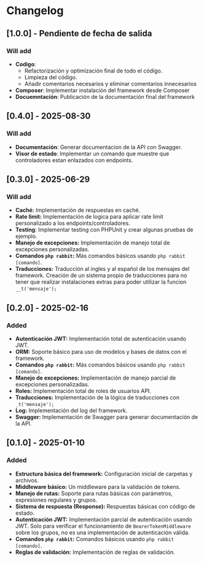 # Changelog
## [1.0.0] - Pendiente de fecha de salida
### Will add
- **Codigo**:
  - Refactorización y optimización final de todo el código.
  - Limpieza del código.
  - Añadir comentarios necesarios y eliminar comentarios innecesarios
- **Composer**: Implementar instalación del framework desde Composer
- **Docuemntación**: Publicación de la documentación final del framework

## [0.4.0] - 2025-08-30
### Will add
- **Documentación**: Generar documentacion de la API con Swagger.
- **Visor de estado**: Implementar un comando que muestre que controladores estan enlazados con endpoints.

## [0.3.0] - 2025-06-29
### Will add
- **Caché:** Implementación de respuestas en caché.
- **Rate limit:** Implementación de logica para aplicar rate limit personalizado a los endpoints/controladores.
- **Testing**: Implementar testing con PHPUnit y crear algunas pruebas de ejemplo.
- **Manejo de excepciones:** Implementación de manejo total de excepciones personalizadas.
- **Comandos `php rabbit`:** Más comandos básicos usando `php rabbit [comando]`.
- **Traducciones:** Traducción al ingles y al español de los mensajes del framework. Creación de un sistema propio de traducciones para no tener que realizar instalaciones extras para poder utilizar la funcion `__t('mensaje');`

## [0.2.0] - 2025-02-16
### Added
- **Autenticación JWT:** Implementación total de autenticación usando JWT.
- **ORM:** Soporte básico para uso de modelos y bases de datos con el framework.
- **Comandos `php rabbit`:** Más comandos básicos usando `php rabbit [comando]`.
- **Manejo de excepciones:** Implementación de manejo parcial de excepciones personalizadas.
- **Roles:** Implementación total de roles de usuarios API.
- **Traducciones:** Implementación de la lógica de traducciones con `_t('mensaje');`
- **Log:** Implementación del log del framework.
- **Swagger:** Implementación de Swagger para generar documentación de la API. 

## [0.1.0] - 2025-01-10
### Added
- **Estructura básica del framework:** Configuración inicial de carpetas y archivos.
- **Middleware básico:** Un middleware para la validación de tokens.
- **Manejo de rutas:** Soporte para rutas básicas con parámetros, expresiones regulares y grupos.
- **Sistema de respuesta (Response):** Respuestas básicas con código de estado.
- **Autenticación JWT:** Implementación parcial de autenticación usando JWT. Solo para verificar el funcionamiento de `BearerTokenMiddleware` sobre los grupos, no es una implementación de autenticación válida.
- **Comandos `php rabbit`:** Comandos básicos usando `php rabbit [comando]`.
- **Reglas de validación:** Implementación de reglas de validación.

